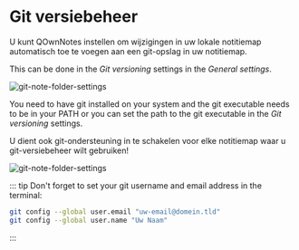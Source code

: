 # Git versiebeheer

U kunt QOwnNotes instellen om wijzigingen in uw lokale notitiemap automatisch toe te voegen aan een git-opslag in uw notitiemap.

This can be done in the _Git versioning_ settings in the _General settings_.

![git-note-folder-settings](/img/git/settings.png)

You need to have git installed on your system and the git executable needs to be in your PATH or
you can set the path to the git executable in the _Git versioning_ settings.

U dient ook git-ondersteuning in te schakelen voor elke notitiemap waar u git-versiebeheer wilt gebruiken!

![git-note-folder-settings](/img/git/note-folder-settings.png)

::: tip
Don't forget to set your git username and email address in the terminal:

```bash
git config --global user.email "uw-email@domein.tld"
git config --global user.name "Uw Naam"
```

:::
